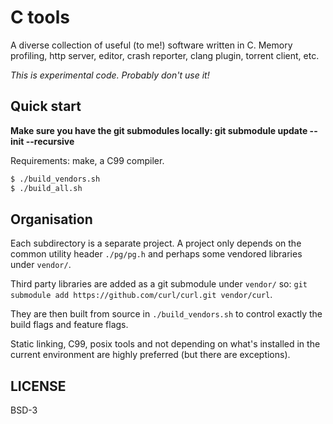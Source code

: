 # C tools

A diverse collection of useful (to me!) software written in C. Memory profiling, http server, editor, crash reporter, clang plugin, torrent client, etc.

*This is experimental code. Probably don't use it!*

## Quick start

**Make sure you have the git submodules locally: git submodule update --init --recursive**

Requirements: make, a C99 compiler.

```sh
$ ./build_vendors.sh
$ ./build_all.sh
```

## Organisation

Each subdirectory is a separate project. A project only depends on the common utility header `./pg/pg.h` and perhaps some vendored libraries under `vendor/`.

Third party libraries are added as a git submodule under `vendor/` so: `git submodule add https://github.com/curl/curl.git vendor/curl`.

They are then built from source in `./build_vendors.sh` to control exactly the build flags and feature flags.

Static linking, C99, posix tools and not depending on what's installed in the current environment are highly preferred (but there are exceptions).

## LICENSE 

BSD-3

